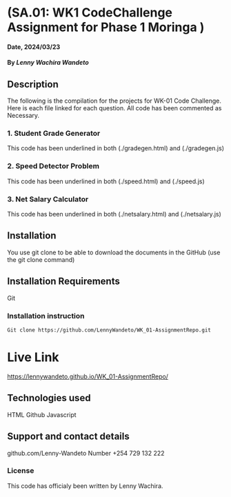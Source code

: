# (SA.01: WK1 CodeChallenge Assignment for Phase 1 Moringa )

#### Date, 2024/03/23

#### By *Lenny Wachira Wandeto*

## Description
The following is the compilation for the projects for WK-01 Code Challenge. Here is each file linked for each question.
All code has been commented as Necessary.

### 1. Student Grade Generator
This code has been underlined in both (./gradegen.html) and (./gradegen.js)

### 2. Speed Detector Problem
This code has been underlined in both (./speed.html) and (./speed.js)

### 3. Net Salary Calculator
This code has been underlined in both (./netsalary.html) and (./netsalary.js)

## Installation
You use git clone to be able to download the documents in the GitHub (use the git clone command)

## Installation Requirements
Git

### Installation instruction
```
Git clone https://github.com/LennyWandeto/WK_01-AssignmentRepo.git

```

# Live Link
https://lennywandeto.github.io/WK_01-AssignmentRepo/

## Technologies used
HTML
Github
Javascript

## Support and contact details
github.com/Lenny-Wandeto
Number +254 729 132 222

### License
This code has officialy been written by Lenny Wachira.
